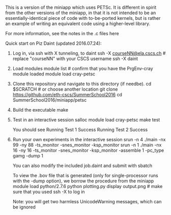 This is a version of the miniapp which uses PETSc. It is different in spirit from
the other versions of the miniapp, in that it is not intended to be an 
essentially-identical piece of code with to-be-ported kernels, but is rather
an example of writing an equivalent code using a higher-level library.

For more information, see the notes in the .c files here

Quick start on Piz Daint (updated 2016.07.24):

1. Log in, via ssh with X tunneling, to daint
    ssh -X courseNN@ela.cscs.ch   # replace "courseNN" with your CSCS username
    ssh -X daint

2. Load modules
    module list   # confirm that you have the PrgEnv-cray module loaded
    module load cray-petsc
    
3. Clone this repository and navigate to this directory (if needbe).
    cd $SCRATCH   # or choose another location
    git clone https://github.com/eth-cscs/SummerSchool2016
    cd SummerSchool2016/miniapp/petsc

3. Build the executable
    make

4. Test in an interactive session 
    salloc
    module load cray-petsc
    make test

   You should see
    Running Test 1
    Success
    Running Test 2
    Success

5. Run your own experiments in the interactive session
    srun -n 4 ./main -nx 99 -ny 88 -ts_monitor -snes_monitor -ksp_monitor 
    srun -n 1 ./main -nx 16 -ny 16 -ts_monitor -snes_monitor -ksp_monitor -assemble 1 -pc_type gamg -dump 1

   You can also modify the included job.daint and submit with sbatch

   To view the .bov file that is generated (only for single-processor runs with the -dump option), we borrow the procedure from the miniapp
    module load python/2.7.6
    python plotting.py
    display output.png  # make sure that you used ssh -X to log in

   Note: you will get two harmless UnicodeWarning messages, which can be ignored
